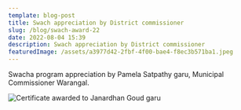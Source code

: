 ```yaml
---
template: blog-post
title: Swach appreciation by District commissioner
slug: /blog/swach-award-22
date: 2022-08-04 15:39
description: Swach appreciation by District commissioner
featuredImage: /assets/a3977d42-2fbf-4f00-bae4-f8ec3b571ba1.jpeg
---
```

Swacha program appreciation by Pamela Satpathy garu, Municipal Commissioner Warangal.

![Certificate awarded to Janardhan Goud garu](/assets/d5efa4d6-1595-4af6-a54d-6b596f652edc.jpeg "Certificate awarded to Janardhan Goud garu")